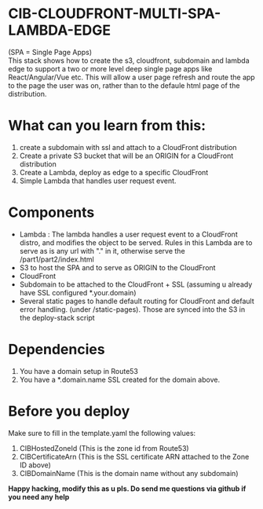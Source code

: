 CIB-CLOUDFRONT-MULTI-SPA-LAMBDA-EDGE
====================================
(SPA = Single Page Apps)  
This stack shows how to create the s3, cloudfront, subdomain and lambda edge to support a two or more level deep single page apps like React/Angular/Vue etc.
This will allow a user page refresh and route the app to the page the user was on, rather than to the defaule html page of the distribution.

What can you learn from this:  
=============================
1. create a subdomain with ssl and attach to a CloudFront distribution
2. Create a private S3 bucket that will be an ORIGIN for a CloudFront distribution
3. Create a Lambda, deploy as edge to a specific CloudFront
4. Simple Lambda that handles user request event.

Components
==========
- Lambda : The lambda handles a user request event to a CloudFront distro, and modifies the object to be served. Rules in this Lambda are to serve as is any url with "." in it, otherwise serve the /part1/part2/index.html 
- S3 to host the SPA and to serve as ORIGIN to the CloudFront
- CloudFront
- Subdomain to be attached to the CloudFront + SSL (assuming u already have SSL configured *.your.domain)
- Several static pages to handle default routing for CloudFront and default error handling. (under /static-pages). Those are synced into the S3 in the deploy-stack script

Dependencies
============
1. You have a domain setup in Route53  
2. You have a *.domain.name SSL created for the domain above. 

Before you deploy
=================
Make sure to fill in the template.yaml the following values:
1. CIBHostedZoneId  (This is the zone id from Route53)
2. CIBCertificateArn (This is the SSL certificate ARN attached to the Zone ID above)
3. CIBDomainName     (This is the domain name without any subdomain)  
  
    
    
**Happy hacking, modify this as u pls. Do send me questions via github if you need any help**